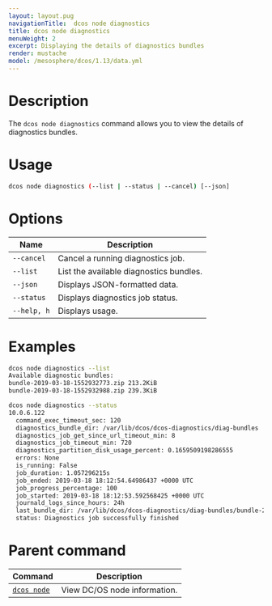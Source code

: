 ```yaml
---
layout: layout.pug
navigationTitle:  dcos node diagnostics
title: dcos node diagnostics
menuWeight: 2
excerpt: Displaying the details of diagnostics bundles
render: mustache
model: /mesosphere/dcos/1.13/data.yml
---
```



# Description
The `dcos node diagnostics` command allows you to view the details of diagnostics bundles.

# Usage

```bash
dcos node diagnostics (--list | --status | --cancel) [--json]
```

# Options

| Name |  Description |
|---------|-------------|
| `--cancel`   |  Cancel a running diagnostics job. |
| `--list`   |  List the available diagnostics bundles. |
| `--json`   |   Displays JSON-formatted data. |
| `--status`   |    Displays diagnostics job status. |
| `--help, h`   |   Displays usage. |


# Examples

```bash
dcos node diagnostics --list
Available diagnostic bundles:
bundle-2019-03-18-1552932773.zip 213.2KiB
bundle-2019-03-18-1552932988.zip 239.3KiB
```

```bash
dcos node diagnostics --status
10.0.6.122
  command_exec_timeout_sec: 120
  diagnostics_bundle_dir: /var/lib/dcos/dcos-diagnostics/diag-bundles
  diagnostics_job_get_since_url_timeout_min: 8
  diagnostics_job_timeout_min: 720
  diagnostics_partition_disk_usage_percent: 0.1659509198286555
  errors: None
  is_running: False
  job_duration: 1.057296215s
  job_ended: 2019-03-18 18:12:54.64986437 +0000 UTC
  job_progress_percentage: 100
  job_started: 2019-03-18 18:12:53.592568425 +0000 UTC
  journald_logs_since_hours: 24h
  last_bundle_dir: /var/lib/dcos/dcos-diagnostics/diag-bundles/bundle-2019-03-18-1552932773.zip
  status: Diagnostics job successfully finished


```

# Parent command

| Command | Description |
|---------|-------------|
| [`dcos node`](/mesosphere/dcos/1.13/cli/command-reference/dcos-node/) | View DC/OS node information. |

